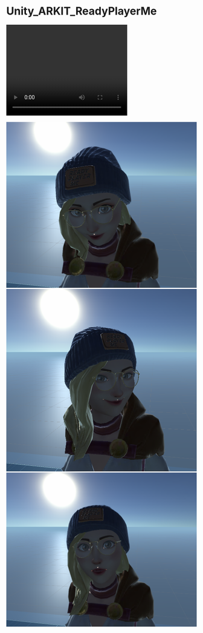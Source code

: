 # Unity_ARKIT_ReadyPlayerMe

<video width="320" height="240" controls>
  <source src="https://github.com/dreamfairy/Unity_ARKIT_ReadyPlayerMe/blob/main/Assets/Preview/2022-12-10_20:36:27.mp4" type="video/mp4">
</video>

![alt text](https://github.com/dreamfairy/Unity_ARKIT_ReadyPlayerMe/blob/main/Assets/Preview/WechatIMG1473.png)
![alt text](https://github.com/dreamfairy/Unity_ARKIT_ReadyPlayerMe/blob/main/Assets/Preview/WechatIMG1472.png)
![alt text](https://github.com/dreamfairy/Unity_ARKIT_ReadyPlayerMe/blob/main/Assets/Preview/WechatIMG1474.png)